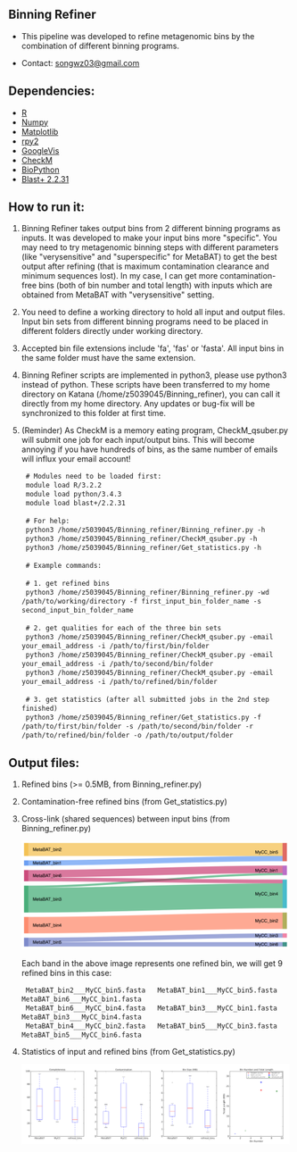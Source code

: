 Binning Refiner
---

+ This pipeline was developed to refine metagenomic bins by the combination of different binning programs.

+ Contact: songwz03@gmail.com

Dependencies:
---

+ [R](https://www.r-project.org)
+ [Numpy](http://www.numpy.org)
+ [Matplotlib](http://matplotlib.org)
+ [rpy2](http://rpy2.bitbucket.org)
+ [GoogleVis](https://github.com/mages/googleVis#googlevis)
+ [CheckM](http://ecogenomics.github.io/CheckM/)
+ [BioPython](https://github.com/biopython/biopython.github.io/)
+ [Blast+ 2.2.31](http://www.ncbi.nlm.nih.gov/news/06-16-2015-blast-plus-update/)


How to run it:
---

1. Binning Refiner takes output bins from 2 different binning programs as inputs. It was developed to make your input
bins more "specific". You may need to try metagenomic binning steps with different parameters (like "verysensitive" and
"superspecific" for MetaBAT) to get the best output after refining (that is maximum contamination clearance and minimum
sequences lost). In my case, I can get more contamination-free bins (both of bin number and total length) with inputs
which are obtained from MetaBAT with "verysensitive" setting.

1. You need to define a working directory to hold all input and output files. Input bin sets from different
binning programs need to be placed in different folders directly under working directory.

1. Accepted bin file extensions include 'fa', 'fas' or 'fasta'. All input bins in the same folder must have the same extension.

1. Binning Refiner scripts are implemented in python3, please use python3 instead of python. These scripts have been
transferred to my home directory on Katana (/home/z5039045/Binning_refiner), you can call it directly from my home
directory. Any updates or bug-fix will be synchronized to this folder at first time.

1. (Reminder) As CheckM is a memory eating program, CheckM_qsuber.py will submit one job for each input/output bins.
This will become annoying if you have hundreds of bins, as the same number of emails will influx your email account!

        # Modules need to be loaded first:
        module load R/3.2.2
        module load python/3.4.3
        module load blast+/2.2.31

        # For help:
        python3 /home/z5039045/Binning_refiner/Binning_refiner.py -h
        python3 /home/z5039045/Binning_refiner/CheckM_qsuber.py -h
        python3 /home/z5039045/Binning_refiner/Get_statistics.py -h

        # Example commands:

        # 1. get refined bins
        python3 /home/z5039045/Binning_refiner/Binning_refiner.py -wd /path/to/working/directory -f first_input_bin_folder_name -s second_input_bin_folder_name

        # 2. get qualities for each of the three bin sets
        python3 /home/z5039045/Binning_refiner/CheckM_qsuber.py -email your_email_address -i /path/to/first/bin/folder
        python3 /home/z5039045/Binning_refiner/CheckM_qsuber.py -email your_email_address -i /path/to/second/bin/folder
        python3 /home/z5039045/Binning_refiner/CheckM_qsuber.py -email your_email_address -i /path/to/refined/bin/folder

        # 3. get statistics (after all submitted jobs in the 2nd step finished)
        python3 /home/z5039045/Binning_refiner/Get_statistics.py -f /path/to/first/bin/folder -s /path/to/second/bin/folder -r /path/to/refined/bin/folder -o /path/to/output/folder


Output files:
---

1. Refined bins (>= 0.5MB, from Binning_refiner.py)

1. Contamination-free refined bins (from Get_statistics.py)

1. Cross-link (shared sequences) between input bins (from Binning_refiner.py)

    ![Sankey_plot](doc/images/sankey_plot.jpg)

    Each band in the above image represents one refined bin, we will get 9 refined bins in this case:

        MetaBAT_bin2___MyCC_bin5.fasta   MetaBAT_bin1___MyCC_bin5.fasta   MetaBAT_bin6___MyCC_bin1.fasta
        MetaBAT_bin6___MyCC_bin4.fasta   MetaBAT_bin3___MyCC_bin1.fasta   MetaBAT_bin3___MyCC_bin4.fasta
        MetaBAT_bin4___MyCC_bin2.fasta   MetaBAT_bin5___MyCC_bin3.fasta   MetaBAT_bin5___MyCC_bin6.fasta

1. Statistics of input and refined bins (from Get_statistics.py)

    ![Statistics](doc/images/statistics.png)
